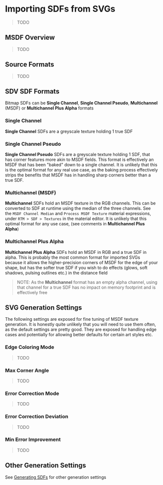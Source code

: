 # Importing SDFs from SVGs
> TODO 
## MSDF Overview
> TODO 
## Source Formats
> TODO 

## SDV SDF Formats
Bitmap SDFs can be **Single Channel**,  **Single Channel Pseudo**, **Multichannel** (MSDF) or **Multichannel Plus Alpha** formats

### Single Channel
**Single Channel** SDFs are a greyscale texture holding 1 true SDF

### Single Channel Pseudo
**Single Channel Pseudo** SDFs are a greyscale texture holding 1 SDF, that has corner features more akin to MSDF fields. This format is effectively an MSDF that has been "baked" down to a single channel. It is unlikely that this is the optimal format for any real use case, as the baking process effectively strips the benefits that MSDF has in handling sharp corners better than a true SDF.

### Multichannel (MSDF)
**Multichannel** SDFs hold an MSDF texture in the RGB channels. This can be converted to SDF at runtime using the median of the three channels. See the `MSDF Channel Median` and `Process MSDF Texture` material expressions, under `RTM > SDF > Textures` in the material editor. It is unlikely that this optimal format for any use case, (see comments in **Multichannel Plus Alpha**)

### Multichannel Plus Alpha
**Multichannel Plus Alpha** SDFs hold an MSDF in RGB and a true SDF in alpha. This is probably the most common format for imported SVGs because it allows the higher-precision corners of MSDF for the edge of your shape, but has the softer true SDF if you wish to do effects (glows, soft shadows, pulsing outlines etc.) in the distance field

> NOTE: As the **Multichannel** format has an empty alpha channel, using that channel for a true SDF has no impact on memory footprint and is effectively free

## SVG Generation Settings
The following settings are exposed for fine tuning of MSDF texture generation. It is honestly quite unlikely that you will need to use them often, as the default settings are pretty good. They are exposed for handling edge cases and potentially for allowing better defaults for certain art styles etc.
### Edge Coloring Mode
> TODO 
### Max Corner Angle
> TODO 
### Error Correction Mode
> TODO 
### Error Correction Deviation
> TODO 
### Min Error Improvement
> TODO 
## Other Generation Settings
See [Generating SDFs](./Index.md) for other generation settings